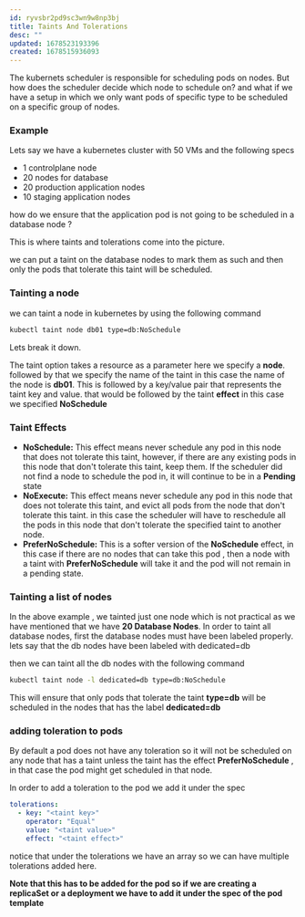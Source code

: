 ```yaml
---
id: ryvsbr2pd9sc3wn9w8np3bj
title: Taints And Tolerations
desc: ""
updated: 1678523193396
created: 1678515936093
---
```


The kubernets scheduler is responsible for scheduling pods on nodes. But how does the scheduler decide which node to schedule on? and what if we have a setup in which we only want pods of specific type to be scheduled on a specific group of nodes.

### Example

Lets say we have a kubernetes cluster with 50 VMs and the following specs

- 1 controlplane node
- 20 nodes for database
- 20 production application nodes
- 10 staging application nodes

how do we ensure that the application pod is not going to be scheduled in a database node ?

This is where taints and tolerations come into the picture.

we can put a taint on the database nodes to mark them as such and then only the pods that tolerate this taint will be scheduled.

### Tainting a node

we can taint a node in kubernetes by using the following command

```bash
kubectl taint node db01 type=db:NoSchedule
```

Lets break it down.

The taint option takes a resource as a parameter here we specify a **node**. followed by that we specify the name of the taint in this case the name of the node is **db01**. This is followed by a key/value pair that represents the taint key and value. that would be followed by the taint **effect** in this case we specified **NoSchedule**

### Taint Effects

- **NoSchedule:** This effect means never schedule any pod in this node that does not tolerate this taint, however, if there are any existing pods in this node that don't tolerate this taint, keep them. If the scheduler did not find a node to schedule the pod in, it will continue to be in a **Pending** state
- **NoExecute:** This effect means never schedule any pod in this node that does not tolerate this taint, and evict all pods from the node that don't tolerate this taint. in this case the scheduler will have to reschedule all the pods in this node that don't tolerate the specified taint to another node.
- **PreferNoSchedule:** This is a softer version of the **NoSchedule** effect, in this case if there are no nodes that can take this pod , then a node with a taint with **PreferNoSchedule** will take it and the pod will not remain in a pending state.

### Tainting a list of nodes

In the above example , we tainted just one node which is not practical as we have mentioned that we have **20 Database Nodes**. In order to taint all database nodes, first the database nodes must have been labeled properly.
lets say that the db nodes have been labeled with dedicated=db

then we can taint all the db nodes with the following command

```bash
kubectl taint node -l dedicated=db type=db:NoSchedule
```

This will ensure that only pods that tolerate the taint
**type=db** will be scheduled in the nodes that has the label **dedicated=db**

### adding toleration to pods

By default a pod does not have any toleration so it will not be scheduled on any node that has a taint unless the taint has the effect **PreferNoSchedule** , in that case the pod might get scheduled in that node.

In order to add a toleration to the pod we add it under the spec

```yaml
tolerations:
  - key: "<taint key>"
    operator: "Equal"
    value: "<taint value>"
    effect: "<taint effect>"
```

notice that under the tolerations we have an array so we can have multiple tolerations added here.

**Note that this has to be added for the pod so if we are creating a replicaSet or a deployment we have to add it under the spec of the pod template**
